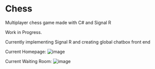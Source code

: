 # Chess
Multiplayer chess game made with C# and Signal R

Work in Progress.

Currently implementing Signal R and creating global chatbox front end

Current Homepage:
![image](https://user-images.githubusercontent.com/32918223/117749571-9d4baf00-b1d7-11eb-9f35-406f7a878582.png)

Current Waiting Room:
![image](https://user-images.githubusercontent.com/32918223/117749634-b9e7e700-b1d7-11eb-8768-6c08c29476ba.png)
